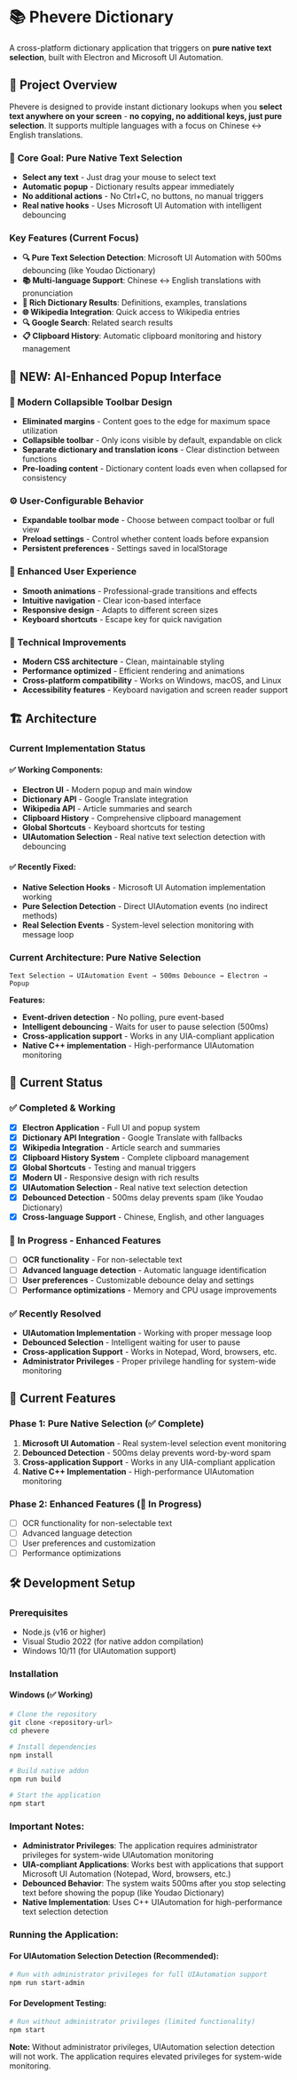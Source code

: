 # 📚 Phevere Dictionary

A cross-platform dictionary application that triggers on **pure native text selection**, built with Electron and Microsoft UI Automation.

## 🎯 Project Overview

Phevere is designed to provide instant dictionary lookups when you **select text anywhere on your screen** - **no copying, no additional keys, just pure selection**. It supports multiple languages with a focus on Chinese ↔ English translations.

### 🎯 **Core Goal: Pure Native Text Selection**
- **Select any text** - Just drag your mouse to select text
- **Automatic popup** - Dictionary results appear immediately
- **No additional actions** - No Ctrl+C, no buttons, no manual triggers
- **Real native hooks** - Uses Microsoft UI Automation with intelligent debouncing

### Key Features (Current Focus)

- **🔍 Pure Text Selection Detection**: Microsoft UI Automation with 500ms debouncing (like Youdao Dictionary)
- **📚 Multi-language Support**: Chinese ↔ English translations with pronunciation
- **🎨 Rich Dictionary Results**: Definitions, examples, translations
- **🌐 Wikipedia Integration**: Quick access to Wikipedia entries
- **🔍 Google Search**: Related search results
- **📋 Clipboard History**: Automatic clipboard monitoring and history management

## 🚀 **NEW: AI-Enhanced Popup Interface**

### **🎨 Modern Collapsible Toolbar Design**
- **Eliminated margins** - Content goes to the edge for maximum space utilization
- **Collapsible toolbar** - Only icons visible by default, expandable on click
- **Separate dictionary and translation icons** - Clear distinction between functions
- **Pre-loading content** - Dictionary content loads even when collapsed for consistency

### **⚙️ User-Configurable Behavior**
- **Expandable toolbar mode** - Choose between compact toolbar or full view
- **Preload settings** - Control whether content loads before expansion
- **Persistent preferences** - Settings saved in localStorage

### **🎯 Enhanced User Experience**
- **Smooth animations** - Professional-grade transitions and effects
- **Intuitive navigation** - Clear icon-based interface
- **Responsive design** - Adapts to different screen sizes
- **Keyboard shortcuts** - Escape key for quick navigation

### **🔧 Technical Improvements**
- **Modern CSS architecture** - Clean, maintainable styling
- **Performance optimized** - Efficient rendering and animations
- **Cross-platform compatibility** - Works on Windows, macOS, and Linux
- **Accessibility features** - Keyboard navigation and screen reader support

## 🏗️ Architecture

### **Current Implementation Status**

#### ✅ **Working Components:**
- **Electron UI** - Modern popup and main window
- **Dictionary API** - Google Translate integration
- **Wikipedia API** - Article summaries and search
- **Clipboard History** - Comprehensive clipboard management
- **Global Shortcuts** - Keyboard shortcuts for testing
- **UIAutomation Selection** - Real native text selection detection with debouncing

#### ✅ **Recently Fixed:**
- **Native Selection Hooks** - Microsoft UI Automation implementation working
- **Pure Selection Detection** - Direct UIAutomation events (no indirect methods)
- **Real Selection Events** - System-level selection monitoring with message loop

### **Current Architecture: Pure Native Selection**

```
Text Selection → UIAutomation Event → 500ms Debounce → Electron → Popup
```

**Features:**
- **Event-driven detection** - No polling, pure event-based
- **Intelligent debouncing** - Waits for user to pause selection (500ms)
- **Cross-application support** - Works in any UIA-compliant application
- **Native C++ implementation** - High-performance UIAutomation monitoring

## 🚀 Current Status

### ✅ **Completed & Working**
- [x] **Electron Application** - Full UI and popup system
- [x] **Dictionary API Integration** - Google Translate with fallbacks
- [x] **Wikipedia Integration** - Article search and summaries
- [x] **Clipboard History System** - Complete clipboard management
- [x] **Global Shortcuts** - Testing and manual triggers
- [x] **Modern UI** - Responsive design with rich results
- [x] **UIAutomation Selection** - Real native text selection detection
- [x] **Debounced Detection** - 500ms delay prevents spam (like Youdao Dictionary)
- [x] **Cross-language Support** - Chinese, English, and other languages

### 🚧 **In Progress - Enhanced Features**
- [ ] **OCR functionality** - For non-selectable text
- [ ] **Advanced language detection** - Automatic language identification
- [ ] **User preferences** - Customizable debounce delay and settings
- [ ] **Performance optimizations** - Memory and CPU usage improvements

### ✅ **Recently Resolved**
- **UIAutomation Implementation** - Working with proper message loop
- **Debounced Selection** - Intelligent waiting for user to pause
- **Cross-application Support** - Works in Notepad, Word, browsers, etc.
- **Administrator Privileges** - Proper privilege handling for system-wide monitoring

## 🎯 **Current Features**

### **Phase 1: Pure Native Selection (✅ Complete)**
1. **Microsoft UI Automation** - Real system-level selection event monitoring
2. **Debounced Detection** - 500ms delay prevents word-by-word spam
3. **Cross-application Support** - Works in any UIA-compliant application
4. **Native C++ Implementation** - High-performance UIAutomation monitoring

### **Phase 2: Enhanced Features (🚧 In Progress)**
- [ ] OCR functionality for non-selectable text
- [ ] Advanced language detection
- [ ] User preferences and customization
- [ ] Performance optimizations

## 🛠️ Development Setup

### Prerequisites
- Node.js (v16 or higher)
- Visual Studio 2022 (for native addon compilation)
- Windows 10/11 (for UIAutomation support)

### Installation

#### Windows (✅ Working)
```bash
# Clone the repository
git clone <repository-url>
cd phevere

# Install dependencies
npm install

# Build native addon
npm run build

# Start the application
npm start
```

### **Important Notes:**
- **Administrator Privileges**: The application requires administrator privileges for system-wide UIAutomation monitoring
- **UIA-compliant Applications**: Works best with applications that support Microsoft UI Automation (Notepad, Word, browsers, etc.)
- **Debounced Behavior**: The system waits 500ms after you stop selecting text before showing the popup (like Youdao Dictionary)
- **Native Implementation**: Uses C++ UIAutomation for high-performance text selection detection

### **Running the Application:**

#### **For UIAutomation Selection Detection (Recommended):**
```bash
# Run with administrator privileges for full UIAutomation support
npm run start-admin
```

#### **For Development Testing:**
```bash
# Run without administrator privileges (limited functionality)
npm start
```

**Note:** Without administrator privileges, UIAutomation selection detection will not work. The application requires elevated privileges for system-wide monitoring. 
